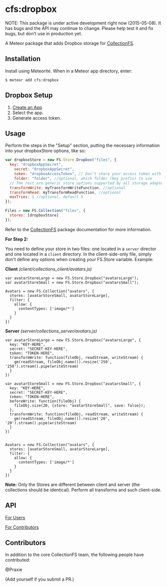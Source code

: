 cfs:dropbox
=========================

NOTE: This package is under active development right now (2015-05-08). It has
bugs and the API may continue to change. Please help test it and fix bugs,
but don't use in production yet.

A Meteor package that adds Dropbox storage for
[CollectionFS](https://github.com/CollectionFS/Meteor-CollectionFS).

## Installation

Install using Meteorite. When in a Meteor app directory, enter:

```
$ meteor add cfs:dropbox
```

## Dropbox Setup

1. [Create an App](https://www.dropbox.com/developers/apps)
2. Select the app. 
3. Generate access token.

## Usage

Perform the steps in the "Setup" section, putting the necessary information into your
dropboxStore options, like so:

```js
var dropboxStore = new FS.Store.Dropbox("files", {
  key: "dropboxAppSecret",
	secret: "dropboxAppSecret",
	token: "dropboxAccessToken", // Don’t share your access token with anyone.
	folder: "folder", //optional, which folder (key prefix) to use 
  // The rest are generic store options supported by all storage adapters
  transformWrite: myTransformWriteFunction, //optional
  transformRead: myTransformReadFunction, //optional
  maxTries: 1 //optional, default 5
});

Files = new FS.Collection("files", {
  stores: [dropboxStore]
});
```

Refer to the [CollectionFS](https://github.com/CollectionFS/Meteor-CollectionFS)
package documentation for more information.


**For Step 2:**

You need to define your store in two files: one located in a `server` director and one located in a `client` directory. In the client-side-only file, simply don't define any options when creating your FS.Store variable. Example:

**Client** *(client/collections_client/avatars.js)*
```
var avatarStoreLarge = new FS.Store.Dropbox("avatarsLarge");
var avatarStoreSmall = new FS.Store.Dropbox("avatarsSmall");

Avatars = new FS.Collection("avatars", {
  stores: [avatarStoreSmall, avatarStoreLarge],
  filter: {
    allow: {
      contentTypes: ['image/*']
    }
  }
})
```

**Server** *(server/collections_server/avatars.js)*
```
var avatarStoreLarge = new FS.Store.Dropbox("avatarsLarge", {
  key: "KEY-HERE", 
  secret: "SECRET-KEY-HERE", 
  token: "TOKEN-HERE", 
  transformWrite: function(fileObj, readStream, writeStream) {
    gm(readStream, fileObj.name()).resize('250', '250').stream().pipe(writeStream)
  }
})

var avatarStoreSmall = new FS.Store.Dropbox("avatarsSmall", {
  key: "KEY-HERE", 
  secret: "SECRET-KEY-HERE", 
  token: "TOKEN-HERE", 
  beforeWrite: function(fileObj) {
    fileObj.size(20, {store: "avatarStoreSmall", save: false});
  },
  transformWrite: function(fileObj, readStream, writeStream) {
    gm(readStream, fileObj.name()).resize('20', '20').stream().pipe(writeStream)
  }
})


Avatars = new FS.Collection("avatars", {
  stores: [avatarStoreSmall, avatarStoreLarge],
  filter: {
    allow: {
      contentTypes: ['image/*']
    }
  }
})
```

**Note:** Only the Stores are different between client and server (the collections should be identical). Perform all transforms and such client-side. 


## API

[For Users](https://github.com/CollectionFS/Meteor-CollectionFS/tree/master/packages/dropbox/api.md)

[For Contributors](https://github.com/CollectionFS/Meteor-CollectionFS/tree/master/packages/dropbox/internal.api.md)

## Contributors

In addition to the core CollectionFS team, the following people have contributed:

@Praxie

(Add yourself if you submit a PR.)
